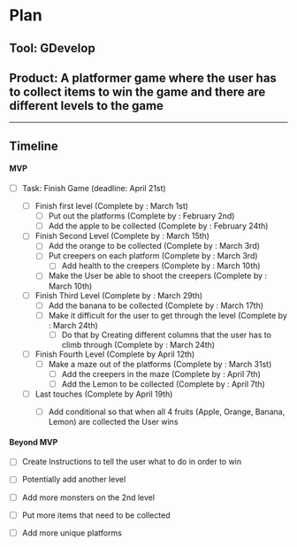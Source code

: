 # Plan

## Tool: GDevelop 
## Product: A platformer game where the user has to collect items to win the game and there are different levels to the game 

---

## Timeline

#### MVP

- [ ] Task: Finish Game (deadline: April 21st)
      
  - [ ] Finish first level (Complete by : March 1st)
    - [ ] Put out the platforms (Complete by : February 2nd)
    - [ ] Add the apple to be collected (Complete by : February 24th)
       
  - [ ] Finish Second Level (Complete by : March 15th)
    - [ ] Add the orange to be collected (Complete by : March 3rd)
    - [ ] Put creepers on each platform (Complete by : March 3rd)
      - [ ] Add health to the creepers (Complete by : March 10th)
    - [ ] Make the User be able to shoot the creepers (Complete by : March 10th)
          
  - [ ] Finish Third Level (Complete by : March 29th)
    - [ ] Add the banana to be collected (Complete by : March 17th)
    - [ ] Make it difficult for the user to get through the level (Complete by : March 24th)
      - [ ] Do that by Creating different columns that the user has to climb through (Complete by : March 24th)
          
  - [ ] Finish Fourth Level (Complete by April 12th)
    - [ ] Make a maze out of the platforms (Complete by : March 31st)
      - [ ] Add the creepers in the maze (Complete by : April 7th)
      - [ ] Add the Lemon to be collected (Complete by : April 7th)

  - [ ] Last touches (Complete by April 19th)
    - [ ] Add conditional so that when all 4 fruits (Apple, Orange, Banana, Lemon) are collected the User wins 
  

#### Beyond MVP

- [ ] Create Instructions to tell the user what to do in order to win
- [ ] Potentially add another level
- [ ] Add more monsters on the 2nd level
- [ ] Put more items that need to be collected
- [ ] Add more unique platforms


<!-- EXAMPLE

## Tool: APIs
## Product: Green Glass Door riddle app

## Timeline

### MVP

- [ ] Front-end
  - [x] Webpage to collect input from user (deadline: 4/15)
  - [ ] Webpage to display "yes, but a ___ can't" or "no, but a ___ can" (deadline: 5/1)
- [x] Back-end
  - [x] Use regex to test whether or not the word can go through the GGD (deadline: 3/1)
  - [x] Use the Twinword API to find related words (deadline: 3/15)
    - [ ] Iterate through the words until an opposite example can be found (deadline: 4/1)

#### Beyond MVP

- [ ] Use another API to make sure the opposite example is a noun
- [ ] Automate notification of API limit to make sure I don’t exceed free quota
- [ ] A multiple choice quizzer that will test the user’s knowledge of the solution

-->





<!-- DO NOT USE THIS YET

| Name | Glows | Grows |
| -------- | ------- | ------- |
|   |   |
|   |   |
|   |   |
|   |   |
|   |   |
|   |   |

-->


